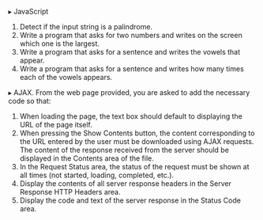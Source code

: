 ▸ JavaScript
1. Detect if the input string is a palindrome.
2. Write a program that asks for two numbers and writes on the screen which one is the largest.
3. Write a program that asks for a sentence and writes the vowels that appear.
4. Write a program that asks for a sentence and writes how many times each of the vowels appears.

▸ AJAX. From the web page provided, you are asked to add the necessary code so that:
1. When loading the page, the text box should default to displaying the URL of the page itself.
2. When pressing the Show Contents button, the content corresponding to the URL entered by the user must be downloaded using AJAX requests. The content of the response received from the server should be displayed in the Contents area of ​​the file.
3. In the Request Status area, the status of the request must be shown at all times (not started, loading, completed, etc.).
4. Display the contents of all server response headers in the Server Response HTTP Headers area.
5. Display the code and text of the server response in the Status Code area.
